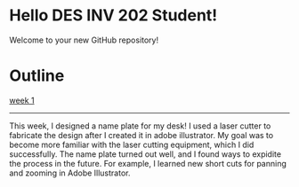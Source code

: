 # Hello DES INV 202 Student!
Welcome to your new GitHub repository! 

# Outline
[week 1](README.md#week-1-example-report-1)

---

This week, I designed a name plate for my desk! I used a laser cutter to fabricate the design after I created it in adobe illustrator. My goal was to become more familiar with the laser cutting equipment, which I did successfully. The name plate turned out well, and I found ways to expidite the process in the future. For example, I learned new short cuts for panning and zooming in Adobe Illustrator.
